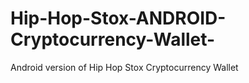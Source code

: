 # Hip-Hop-Stox-ANDROID-Cryptocurrency-Wallet-
Android version of Hip Hop Stox Cryptocurrency Wallet

